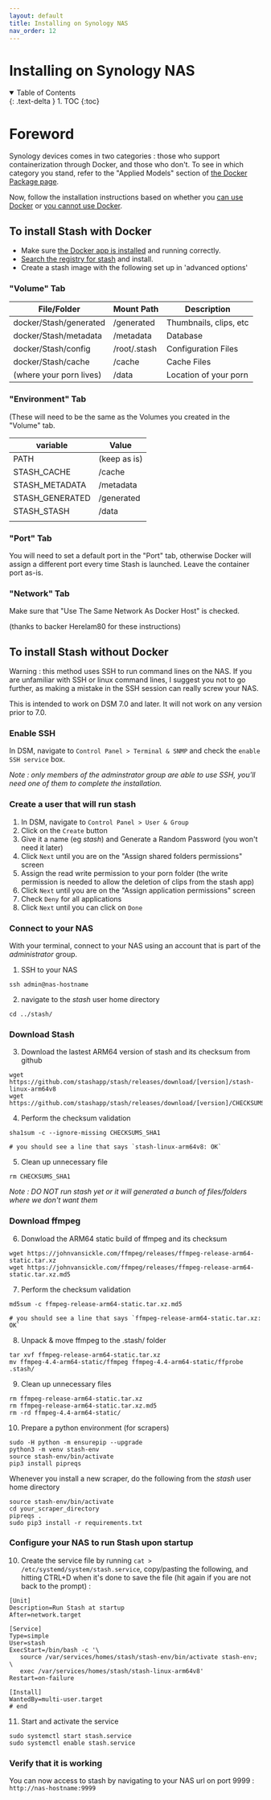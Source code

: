 ```yaml
---
layout: default
title: Installing on Synology NAS
nav_order: 12
---
```

# **Installing on Synology NAS**
<details open markdown="block">
  <summary>
    Table of Contents
  </summary>
  {: .text-delta }
1. TOC
{:toc}
</details>

# Foreword

Synology devices comes in two categories : those who support containerization through Docker, and those who don't. To see in which category you stand, refer to the "Applied Models" section of [the Docker Package page](https://www.synology.com/dsm/packages/Docker).

Now, follow the installation instructions based on whether you [can use Docker](#to-install-stash-with-docker) or [you cannot use Docker](#to-install-stash-without-docker).

## To install Stash with Docker
- Make sure [the Docker app is installed](https://blog.pavelsklenar.com/how-to-install-and-use-docker-on-synology/) and running correctly.
- [Search the registry for stash](https://hub.docker.com/r/stashapp/stash) and install.
- Create a stash image with the following set up in 'advanced options'

### "Volume" Tab

|  File/Folder | Mount Path | Description  |
|---|---|---|
| docker/Stash/generated  | /generated  | Thumbnails, clips, etc  |
| docker/Stash/metadata  | /metadata  | Database  |
| docker/Stash/config  | /root/.stash  | Configuration Files  |
| docker/Stash/cache  | /cache  | Cache Files  |
| (where your porn lives)  | /data  | Location of your porn  |

### "Environment" Tab
(These will need to be the same as the Volumes you created in the "Volume" tab.

| variable  | Value  |
|---|---|
| PATH  | (keep as is)  |
| STASH_CACHE  | /cache  |
| STASH_METADATA  | /metadata  |
| STASH_GENERATED  | /generated  |
| STASH_STASH  | /data  |
|   |   |   |

### "Port" Tab
You will need to set a default port in the "Port" tab, otherwise Docker will assign a different port every time Stash is launched.  Leave the container port as-is.

### "Network" Tab
Make sure that "Use The Same Network As Docker Host" is checked.

(thanks to backer Herelam80 for these instructions)

## To install Stash without Docker

Warning : this method uses SSH to run command lines on the NAS. If you are unfamiliar with SSH or linux command lines, I suggest you not to go further, as making a mistake in the SSH session can really screw your NAS.

This is intended to work on DSM 7.0 and later. It will not work on any version prior to 7.0.

### Enable SSH

In DSM, navigate to `Control Panel > Terminal & SNMP` and check the `enable SSH service` box.

_Note : only members of the adminstrator group are able to use SSH, you'll need one of them to complete the installation._

### Create a user that will run stash

1. In DSM, navigate to `Control Panel > User & Group`
2. Click on the `Create` button
3. Give it a name (eg _stash_) and Generate a Random Password (you won't need it later)
4. Click `Next` until you are on the "Assign shared folders permissions" screen
5. Assign the read write permission to your porn folder (the write permission is needed to allow the deletion of clips from the stash app)
6. Click `Next` until you are on the "Assign application permissions" screen
7. Check `Deny` for all applications
6. Click `Next` until you can click on `Done`

### Connect to your NAS

With your terminal, connect to your NAS using an account that is part of the _administrator_ group.

1. SSH to your NAS
```
ssh admin@nas-hostname
```

2. navigate to the _stash_ user home directory
```
cd ../stash/
```

### Download Stash

3. Download the lastest ARM64 version of stash and its checksum from github
```
wget https://github.com/stashapp/stash/releases/download/[version]/stash-linux-arm64v8
wget https://github.com/stashapp/stash/releases/download/[version]/CHECKSUMS_SHA1
```

4. Perform the checksum validation
```
sha1sum -c --ignore-missing CHECKSUMS_SHA1

# you should see a line that says `stash-linux-arm64v8: OK`
```

5. Clean up unnecessary file
```
rm CHECKSUMS_SHA1
```

_Note : DO NOT run stash yet or it will generated a bunch of files/folders where we don't want them_

### Download ffmpeg

6. Donwload the ARM64 static build of ffmpeg and its checksum
```
wget https://johnvansickle.com/ffmpeg/releases/ffmpeg-release-arm64-static.tar.xz
wget https://johnvansickle.com/ffmpeg/releases/ffmpeg-release-arm64-static.tar.xz.md5
```

7. Perform the checksum validation
```
md5sum -c ffmpeg-release-arm64-static.tar.xz.md5

# you should see a line that says `ffmpeg-release-arm64-static.tar.xz: OK`
```

8. Unpack & move ffmpeg to the .stash/ folder
```
tar xvf ffmpeg-release-arm64-static.tar.xz
mv ffmpeg-4.4-arm64-static/ffmpeg ffmpeg-4.4-arm64-static/ffprobe .stash/
```

9. Clean up unnecessary files
```
rm ffmpeg-release-arm64-static.tar.xz
rm ffmpeg-release-arm64-static.tar.xz.md5
rm -rd ffmpeg-4.4-arm64-static/
```

10. Prepare a python environment (for scrapers)
```
sudo -H python -m ensurepip --upgrade
python3 -m venv stash-env
source stash-env/bin/activate
pip3 install pipreqs
```

Whenever you install a new scraper, do the following from the _stash_ user home directory

```
source stash-env/bin/activate
cd your_scraper_directory
pipreqs .
sudo pip3 install -r requirements.txt
```

### Configure your NAS to run Stash upon startup

10. Create the service file by running `cat > /etc/systemd/system/stash.service`, copy/pasting the following, and hitting CTRL+D when it's done to save the file (hit again if you are not back to the prompt) :
```
[Unit]
Description=Run Stash at startup
After=network.target

[Service]
Type=simple
User=stash
ExecStart=/bin/bash -c '\
   source /var/services/homes/stash/stash-env/bin/activate stash-env; \
   exec /var/services/homes/stash/stash-linux-arm64v8'
Restart=on-failure

[Install]
WantedBy=multi-user.target
# end
```

11. Start and activate the service

```
sudo systemctl start stash.service
sudo systemctl enable stash.service
```

### Verify that it is working

You can now access to stash by navigating to your NAS url on port 9999 : `http://nas-hostname:9999`
